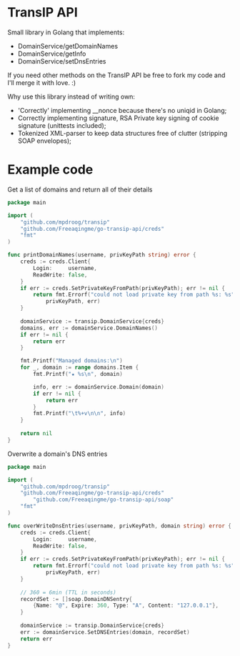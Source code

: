 TransIP API
==================
Small library in Golang that implements:
* DomainService/getDomainNames
* DomainService/getInfo
* DomainService/setDnsEntries

If you need other methods on the TransIP API be free to fork my
code and I'll merge it with love. :)

Why use this library instead of writing own:
* 'Correctly' implementing __nonce because there's no uniqid in Golang;
* Correctly implementing signature, RSA Private key signing of cookie signature (unittests included);
* Tokenized XML-parser to keep data structures free of clutter (stripping SOAP envelopes);

Example code
=======
Get a list of domains and return all of their details
```go
package main

import (
	"github.com/mpdroog/transip"
	"github.com/Freeaqingme/go-transip-api/creds"
	"fmt"
)

func printDomainNames(username, privKeyPath string) error {
    creds := creds.Client{
        Login:     username,
        ReadWrite: false,
    }
    if err := creds.SetPrivateKeyFromPath(privKeyPath); err != nil {
        return fmt.Errorf("could not load private key from path %s: %s",
            privKeyPath, err)
    }
    	
    domainService := transip.DomainService{creds}
	domains, err := domainService.DomainNames()
	if err != nil {
		return err
	}

	fmt.Printf("Managed domains:\n")
	for _, domain := range domains.Item {
		fmt.Printf("★ %s\n", domain)

		info, err := domainService.Domain(domain)
		if err != nil {
			return err
		}
		fmt.Printf("\t%+v\n\n", info)
	}
	
	return nil
}
```

Overwrite a domain's DNS entries
```go
package main

import (
	"github.com/mpdroog/transip"
	"github.com/Freeaqingme/go-transip-api/creds"
        "github.com/Freeaqingme/go-transip-api/soap"
	"fmt"
)

func overWriteDnsEntries(username, privKeyPath, domain string) error {
    creds := creds.Client{
        Login:     username,
        ReadWrite: false,
    }
    if err := creds.SetPrivateKeyFromPath(privKeyPath); err != nil {
        return fmt.Errorf("could not load private key from path %s: %s",
            privKeyPath, err)
    }
        
    // 360 = 6min (TTL in seconds)
    recordSet := []soap.DomainDNSentry{
    	{Name: "@", Expire: 360, Type: "A", Content: "127.0.0.1"},
    }
    
    domainService := transip.DomainService{creds}
    err := domainService.SetDNSEntries(domain, recordSet)
    return err
}
```
